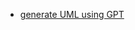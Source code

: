 

- [generate UML using GPT](https://medium.com/@Empanado/generating-plantuml-diagrams-with-chatgpt-7905a34b6c14)

